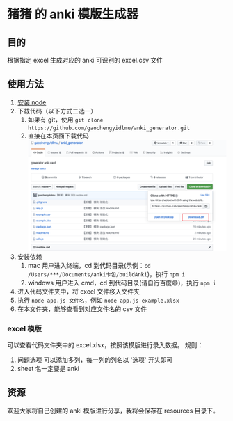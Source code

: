 # 猪猪 的 anki 模版生成器

## 目的

根据指定 excel 生成对应的 anki 可识别的 excel.csv 文件

## 使用方法

1. [安装 node](https://nodejs.org/en/download/)
2. 下载代码（以下方式二选一）
   1. 如果有 git，使用 `git clone https://github.com/gaochengyidlmu/anki_generator.git`
   2. 直接在本页面下载代码 ![下载](assets/download.png)
3. 安装依赖
   1. mac 用户进入终端，cd 到代码目录(示例：`cd /Users/***/Documents/anki卡包/buildAnki`)，执行 `npm i`
   2. windows 用户进入 cmd，cd 到代码目录(请自行百度😅)，执行 `npm i`
4. 进入代码文件夹中，将 excel 文件移入文件夹
5. 执行 `node app.js 文件名`，例如 `node app.js example.xlsx`
6. 在本文件夹，能够查看到对应文件名的 csv 文件

### excel 模版

可以查看代码文件夹中的 excel.xlsx，按照该模版进行录入数据。
规则：

1. 问题选项 可以添加多列，每一列的列名以 '选项' 开头即可
2. sheet 名一定要是 anki

## 资源

欢迎大家将自己创建的 anki 模版进行分享，我将会保存在 resources 目录下。
